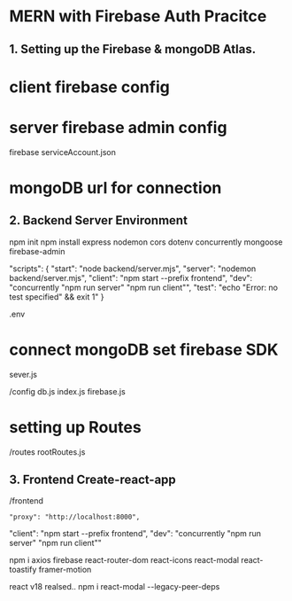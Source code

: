 # MERN with Firebase Auth Pracitce

## 1. Setting up the Firebase & mongoDB Atlas.

# client firebase config

<!--
import { initializeApp } from "firebase/app";

const firebaseConfig = {
  apiKey: "AIzaSyAidCYJoMIAlMzC9593NteXrpV9Cmz-DNE",
  authDomain: "mernwithfireauth.firebaseapp.com",
  projectId: "mernwithfireauth",
  storageBucket: "mernwithfireauth.appspot.com",
  messagingSenderId: "188317599810",
  appId: "1:188317599810:web:46e88a088a146cc80ac5db"
};

const app = initializeApp(firebaseConfig); -->

# server firebase admin config

firebase serviceAccount.json

<!-- var admin = require("firebase-admin");

var serviceAccount = require("path/to/serviceAccountKey.json");

admin.initializeApp({
  credential: admin.credential.cert(serviceAccount)
}); -->

# mongoDB url for connection

<!-- mongodb+srv://mosmo:<password>@cluster0.qgz0v.mongodb.net/myFirstDatabase?retryWrites=true&w=majority -->

## 2. Backend Server Environment

npm init
npm install express nodemon cors dotenv concurrently mongoose firebase-admin

<!-- package.json -->

"scripts": {
"start": "node backend/server.mjs",
"server": "nodemon backend/server.mjs",
"client": "npm start --prefix frontend",
"dev": "concurrently \"npm run server\" \"npm run client\"",
"test": "echo \"Error: no test specified\" && exit 1"
}

<!--  -->

.env

<!-- PORT / MONGO_URI / FIREBASE API / etc -->

# connect mongoDB set firebase SDK

sever.js

/config
db.js
index.js
firebase.js

<!-- require('dotenv').config(); -->

# setting up Routes

/routes
rootRoutes.js

<!-- app.use('/api/', require('./routes/rootRoutes')); -->

## 3. Frontend Create-react-app

/frontend

<!-- package.json -->

    "proxy": "http://localhost:8000",

<!--  -->

<!-- backend package.json -->

"client": "npm start --prefix frontend",
"dev": "concurrently \"npm run server\" \"npm run client\""

<!--  -->

npm i axios firebase react-router-dom react-icons react-modal react-toastify framer-motion

<!-- issue -->

react v18 realsed..
npm i react-modal --legacy-peer-deps

<!--  -->
